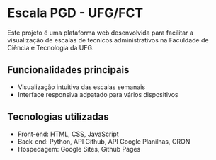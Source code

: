 # Escala PGD - UFG/FCT
Este projeto é uma plataforma web desenvolvida para facilitar a visualização de escalas de tecnicos administrativos na Faculdade de Ciência e Tecnologia da UFG.

## Funcionalidades principais
- Visualização intuitiva das escalas semanais
- Interface responsiva adpatado para vários dispositivos

## Tecnologias utilizadas
- Front-end: HTML, CSS, JavaScript
- Back-end: Python, API Github, API Google Planilhas, CRON
- Hospedagem: Google Sites, Github Pages